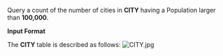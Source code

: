 Query a count of the number of cities in __CITY__ having a Population larger than __100,000__.

__Input Format__

The __CITY__ table is described as follows: ![CITY.jpg](https://s3.amazonaws.com/hr-challenge-images/8137/1449729804-f21d187d0f-CITY.jpg)